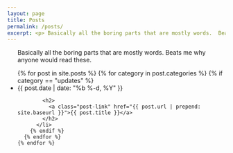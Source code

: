 ```yaml
---
layout: page
title: Posts
permalink: /posts/
excerpt: <p> Basically all the boring parts that are mostly words.  Beats me why anyone would read these. </p>
---
```


  <ul class="post-list">
    <p> Basically all the boring parts that are mostly words.  Beats me why anyone would read these. </p>
	<!--more-->
    {% for post in site.posts %}
	  {% for category in post.categories %}
	    {% if category == "updates" %}
          <li>
            <span class="post-meta">{{ post.date | date: "%b %-d, %Y" }}</span>
  
            <h2>
              <a class="post-link" href="{{ post.url | prepend: site.baseurl }}">{{ post.title }}</a>
            </h2>
          </li>
		{% endif %}
      {% endfor %}
    {% endfor %}
  </ul>